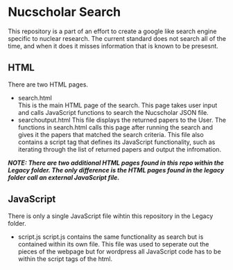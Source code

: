 # Nucscholar Search
This repository is a part of an effort to create a google like search engine specific to nuclear research. The current standard does not search all of the time, and when it does it misses information that is known to be presesnt.
## HTML
There are two HTML pages.
* search.html  
This is the main HTML page of the search. This page takes user input and calls JavaScript functions to search the Nucscholar JSON file.
* searchoutput.html
This file displays the returned papers to the User. The functions in search.html calls this page after running the search and gives it the papers that matched the search criteria. This file also contains a script tag that defines its JavaScript functionality, such as iterating through the list of returned papers and output the infromation.  
  
***NOTE: There are two additional HTML pages found in this repo within the Legacy folder. The only difference is the HTML pages found in the legacy folder call an external JavaScript file.***
## JavaScript
There is only a single JavaScript file wihtin this repository in the Legacy folder.
* script.js
script.js contains the same functionality as search but is contained within its own file. This file was used to seperate out the pieces of the webpage but for wordpress all JavaScript code has to be within the script tags of the html. 
